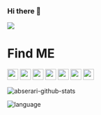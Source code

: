 ### Hi there 👋

<!--
**abserari/abserari** is a ✨ _special_ ✨ repository because its `README.md` (this file) appears on your GitHub profile.

Here are some ideas to get you started:

- 🔭 I’m currently working on ...
- 🌱 I’m currently learning ...
- 👯 I’m looking to collaborate on ...
- 🤔 I’m looking for help with ...
- 💬 Ask me about ...
- 📫 How to reach me: ...
- 😄 Pronouns: ...
- ⚡ Fun fact: ...
-->

![](https://i.loli.net/2020/08/16/jdiaExQ6BR1lMVk.png)

# Find ME
<p> 
<a href="https://www.yuque.com/abser"><img src="https://img.shields.io/badge/Yuque-abser-brightgreen?&style=flat" height=25></a>
<a href="http://abserari.vercel.app/"><img src="https://img.shields.io/badge/-Wiki-green?&style=flat" height=25></a>
<a href="https://www.twitter.com/abser61207966"><img src="https://img.shields.io/badge/twitter-%231DA1F2.svg?&style=flat&logo=twitter&logoColor=white" height=25></a> <a href="https://www.linkedin.com/in/abser-ari-b518b4177/"><img src="https://img.shields.io/badge/linkedin-%230077B5.svg?&style=flat&logo=linkedin&logoColor=white" height=25></a> <a href="https://www.instagram.com/abserui/"><img src="https://img.shields.io/badge/instagram-%23E4405F.svg?&style=flat&logo=instagram&logoColor=white" height=25></a> <a href="https://medium.com/@abserari"><img src="https://img.shields.io/badge/medium-%2312100E.svg?&style=flat&logo=medium&logoColor=white" height=25></a> <a href="https://dev.to/abserari"><img src="https://img.shields.io/badge/DEV.TO-%230A0A0A.svg?&style=flat&logo=dev-dot-to&logoColor=white" height=25></a></p>

![abserari-github-stats](https://github-readme-stats.vercel.app/api?username=abserari&show_icons=true&bg_color=30,e96443,904e95&title_color=fff&text_color=fff)

![language](https://github-readme-stats.vercel.app/api/top-langs/?username=abserari&hide=html,css&layout=compact)
